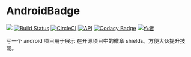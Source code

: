# AndroidBadge

[![](https://jitpack.io/v/gdky005/AndroidBadge.svg)](https://jitpack.io/#gdky005/AndroidBadge) [![Build Status](https://travis-ci.org/gdky005/AndroidBadge.svg?branch=master)](https://travis-ci.org/gdky005/AndroidBadge) [![CircleCI](https://circleci.com/gh/gdky005/AndroidBadge/tree/master.svg?style=svg)](https://circleci.com/gh/gdky005/AndroidBadge/tree/master) [![API](https://img.shields.io/badge/API-14%2B-blue.svg?style=flat)](https://android-arsenal.com/api?level=14) [![Codacy Badge](https://api.codacy.com/project/badge/Grade/a7021936874e43448e605ef32c136669)](https://www.codacy.com/app/gdky005/AndroidBadge?utm_source=github.com&amp;utm_medium=referral&amp;utm_content=gdky005/AndroidBadge&amp;utm_campaign=Badge_Grade) [![作者](https://img.shields.io/badge/%E4%BD%9C%E8%80%85-gdky005-7AD6FD.svg)](http://www.gdky005.com)

写一个 android 项目用于展示 在开源项目中的徽章 shields。方便大伙提升技能。
